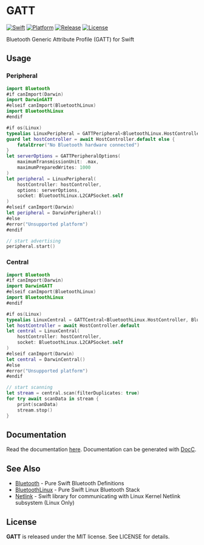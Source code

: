 # GATT

[![Swift][swift-badge]][swift-url]
[![Platform][platform-badge]][platform-url]
[![Release][release-badge]][release-url]
[![License][mit-badge]][mit-url]

Bluetooth Generic Attribute Profile (GATT) for Swift

## Usage

### Peripheral

```swift
import Bluetooth
#if canImport(Darwin)
import DarwinGATT
#elseif canImport(BluetoothLinux)
import BluetoothLinux
#endif

#if os(Linux)
typealias LinuxPeripheral = GATTPeripheral<BluetoothLinux.HostController, BluetoothLinux.L2CAPSocket>
guard let hostController = await HostController.default else {
    fatalError("No Bluetooth hardware connected")
}
let serverOptions = GATTPeripheralOptions(
    maximumTransmissionUnit: .max,
    maximumPreparedWrites: 1000
)
let peripheral = LinuxPeripheral(
    hostController: hostController,
    options: serverOptions,
    socket: BluetoothLinux.L2CAPSocket.self
)
#elseif canImport(Darwin)
let peripheral = DarwinPeripheral()
#else
#error("Unsupported platform")
#endif

// start advertising
peripheral.start()

```

### Central

```swift
import Bluetooth
#if canImport(Darwin)
import DarwinGATT
#elseif canImport(BluetoothLinux)
import BluetoothLinux
#endif

#if os(Linux)
typealias LinuxCentral = GATTCentral<BluetoothLinux.HostController, BluetoothLinux.L2CAPSocket>
let hostController = await HostController.default
let central = LinuxCentral(
    hostController: hostController,
    socket: BluetoothLinux.L2CAPSocket.self
)
#elseif canImport(Darwin)
let central = DarwinCentral()
#else
#error("Unsupported platform")
#endif

// start scanning
let stream = central.scan(filterDuplicates: true)
for try await scanData in stream {
    print(scanData)
    stream.stop()
}

```

## Documentation

Read the documentation [here](http://pureswift.github.io/GATT/documentation/GATT/).
Documentation can be generated with [DocC](https://github.com/apple/swift-docc).

## See Also

- [Bluetooth](https://github.com/PureSwift/Bluetooth) - Pure Swift Bluetooth Definitions
- [BluetoothLinux](https://github.com/PureSwift/BluetoothLinux) - Pure Swift Linux Bluetooth Stack
- [Netlink](https://github.com/PureSwift/Netlink) - Swift library for communicating with Linux Kernel Netlink subsystem (Linux Only) 

License
-------

**GATT** is released under the MIT license. See LICENSE for details.

[swift-badge]: https://img.shields.io/badge/swift-5.6-F05138.svg "Swift 5.6"
[swift-url]: https://swift.org
[platform-badge]: https://img.shields.io/badge/platform-macOS%20%7C%20iOS%20%7C%20watchOS%20%7C%20tvOS%20%7C%20Linux%20%7C%20Android-lightgrey.svg
[platform-url]: https://swift.org
[mit-badge]: https://img.shields.io/badge/License-MIT-blue.svg?style=flat
[mit-url]: https://tldrlegal.com/license/mit-license
[build-status-badge]: https://github.com/PureSwift/GATT/workflows/Swift/badge.svg
[build-status-url]: https://github.com/PureSwift/GATT/actions
[release-badge]: https://img.shields.io/github/release/PureSwift/GATT.svg
[release-url]: https://github.com/PureSwift/GATT/releases
[docs-url]: http://pureswift.github.io/GATT/documentation/GATT/